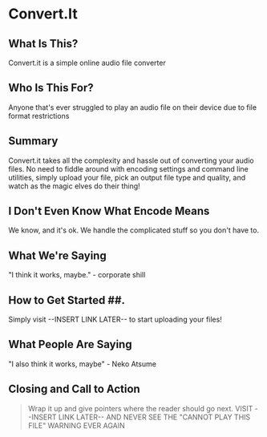 # Convert.It #

<!--
> This material was originally posted [here](http://www.quora.com/What-is-Amazons-approach-to-product-development-and-product-management). It is reproduced here for posterities sake.

There is an approach called "working backwards" that is widely used at Amazon. They work backwards from the customer, rather than starting with an idea for a product and trying to bolt customers onto it. While working backwards can be applied to any specific product decision, using this approach is especially important when developing new products or features.

For new initiatives a product manager typically starts by writing an internal press release announcing the finished product. The target audience for the press release is the new/updated product's customers, which can be retail customers or internal users of a tool or technology. Internal press releases are centered around the customer problem, how current solutions (internal or external) fail, and how the new product will blow away existing solutions.

If the benefits listed don't sound very interesting or exciting to customers, then perhaps they're not (and shouldn't be built). Instead, the product manager should keep iterating on the press release until they've come up with benefits that actually sound like benefits. Iterating on a press release is a lot less expensive than iterating on the product itself (and quicker!).

If the press release is more than a page and a half, it is probably too long. Keep it simple. 3-4 sentences for most paragraphs. Cut out the fat. Don't make it into a spec. You can accompany the press release with a FAQ that answers all of the other business or execution questions so the press release can stay focused on what the customer gets. My rule of thumb is that if the press release is hard to write, then the product is probably going to suck. Keep working at it until the outline for each paragraph flows.

Oh, and I also like to write press-releases in what I call "Oprah-speak" for mainstream consumer products. Imagine you're sitting on Oprah's couch and have just explained the product to her, and then you listen as she explains it to her audience. That's "Oprah-speak", not "Geek-speak".

Once the project moves into development, the press release can be used as a touchstone; a guiding light. The product team can ask themselves, "Are we building what is in the press release?" If they find they're spending time building things that aren't in the press release (overbuilding), they need to ask themselves why. This keeps product development focused on achieving the customer benefits and not building extraneous stuff that takes longer to build, takes resources to maintain, and doesn't provide real customer benefit (at least not enough to warrant inclusion in the press release).
 -->

## What Is This? ##
  Convert.it is a simple online audio file converter

## Who Is This For? ##
  Anyone that's ever struggled to play an audio file on their device due to file format restrictions

## Summary ##
  Convert.it takes all the complexity and hassle out of converting your audio files. No need to fiddle around with encoding settings and command line utilities, simply upload your file, pick an output file type and quality, and watch as the magic elves do their thing!

## I Don't Even Know What Encode Means ##
  We know, and it's ok. We handle the complicated stuff so you don't have to.

## What We're Saying ##
  "I think it works, maybe." - corporate shill

## How to Get Started ##.
  Simply visit --INSERT LINK LATER-- to start uploading your files!

## What People Are Saying ##
  "I also think it works, maybe" - Neko Atsume

## Closing and Call to Action ##
  > Wrap it up and give pointers where the reader should go next.
  VISIT --INSERT LINK LATER-- AND NEVER SEE THE "CANNOT PLAY THIS FILE" WARNING EVER AGAIN